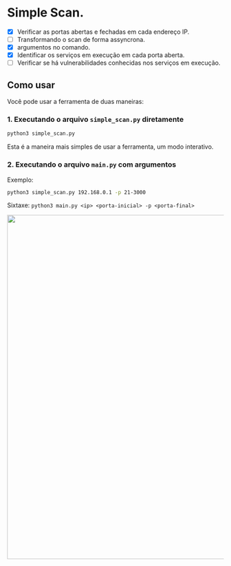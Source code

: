 # Simple Scan.  
- [X] Verificar as portas abertas e fechadas em cada endereço IP.  
- [ ] Transformando o scan de forma assyncrona.
- [x] argumentos no comando.  
- [x] Identificar os serviços em execução em cada porta aberta.  
- [ ] Verificar se há vulnerabilidades conhecidas nos serviços em execução.

## Como usar
Você pode usar a ferramenta de duas maneiras:

### 1. Executando o arquivo `simple_scan.py` diretamente
```bash
python3 simple_scan.py
```
Esta é a maneira mais simples de usar a ferramenta, um modo interativo.

### 2. Executando o arquivo `main.py` com argumentos
Exemplo:
```bash
python3 simple_scan.py 192.168.0.1 -p 21-3000
```
Sixtaxe:
`python3 main.py <ip> <porta-inicial> -p <porta-final>`

<div aling= "center">
  <img src="https://github.com/m4rco0/simple_scan/assets/54968908/52aa130f-518d-4cd3-b409-7a613269d7fc" width= "800px">
</div>
